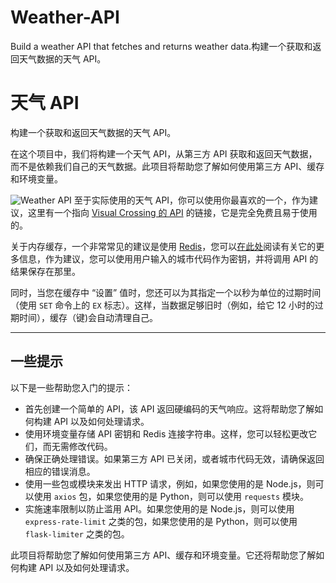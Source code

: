 # Weather-API
Build a weather API that fetches and returns weather data.构建一个获取和返回天气数据的天气 API。

# 天气 API

构建一个获取和返回天气数据的天气 API。


在这个项目中，我们将构建一个天气 API，从第三方 API 获取和返回天气数据，而不是依赖我们自己的天气数据。此项目将帮助您了解如何使用第三方 API、缓存和环境变量。

![Weather API](https://assets.roadmap.sh/guest/weather-api-f8i1q.png)
至于实际使用的天气 API，你可以使用你最喜欢的一个，作为建议，这里有一个指向 [Visual Crossing 的 API](https://www.visualcrossing.com/weather-api) 的链接，它是完全免费且易于使用的。

关于内存缓存，一个非常常见的建议是使用 [Redis](https://redis.io/)，您可以[在此处](https://redis.io/docs/latest/develop/clients/client-side-caching/)阅读有关它的更多信息，作为建议，您可以使用用户输入的城市代码作为密钥，并将调用 API 的结果保存在那里。

同时，当您在缓存中 “设置” 值时，您还可以为其指定一个以秒为单位的过期时间（使用 `SET` 命令上的 `EX` 标志）。这样，当数据足够旧时（例如，给它 12 小时的过期时间），缓存（键)会自动清理自己。

------

## 一些提示

以下是一些帮助您入门的提示：

- 首先创建一个简单的 API，该 API 返回硬编码的天气响应。这将帮助您了解如何构建 API 以及如何处理请求。
- 使用环境变量存储 API 密钥和 Redis 连接字符串。这样，您可以轻松更改它们，而无需修改代码。
- 确保正确处理错误。如果第三方 API 已关闭，或者城市代码无效，请确保返回相应的错误消息。
- 使用一些包或模块来发出 HTTP 请求，例如，如果您使用的是 Node.js，则可以使用 `axios` 包，如果您使用的是 Python，则可以使用 `requests` 模块。
- 实施速率限制以防止滥用 API。如果您使用的是 Node.js，则可以使用 `express-rate-limit` 之类的包，如果您使用的是 Python，则可以使用 `flask-limiter` 之类的包。

此项目将帮助您了解如何使用第三方 API、缓存和环境变量。它还将帮助您了解如何构建 API 以及如何处理请求。
